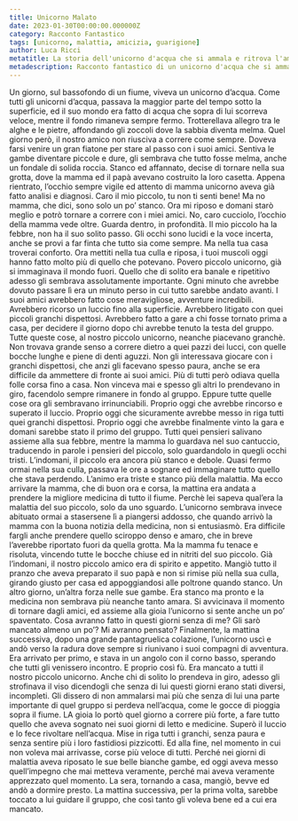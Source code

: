 ```yaml
---
title: Unicorno Malato 
date: 2023-01-30T00:00:00.000000Z
category: Racconto Fantastico
tags: [unicorno, malattia, amicizia, guarigione]
author: Luca Ricci
metatitle: La storia dell'unicorno d'acqua che si ammala e ritrova l'amicizia 
metadescription: Racconto fantastico di un unicorno d'acqua che si ammala, teme di perdersi le avventure con gli amici, ma poi guarisce e ritrova il loro affetto.
---
```


Un giorno, sul bassofondo di un fiume, viveva un unicorno d’acqua. Come tutti gli unicorni d’acqua, passava la maggior parte del tempo sotto la superficie, ed il suo mondo era fatto di acqua che sopra di lui scorreva veloce, mentre il fondo rimaneva sempre fermo.
Trotterellava allegro tra le alghe e le pietre, affondando gli zoccoli dove la sabbia diventa melma.
Quel giorno però, il nostro amico non riusciva a correre come sempre. Doveva farsi venire un gran fiatone per stare al passo con i suoi amici. Sentiva le gambe diventare piccole e dure, gli sembrava che tutto fosse melma, anche un fondale di solida roccia.
Stanco ed affannato, decise di tornare nella sua grotta, dove la mamma ed il papà avevano costruito la loro casetta.
Appena rientrato, l’occhio sempre vigile ed attento di mamma unicorno aveva già fatto analisi e diagnosi.
Caro il mio piccolo, tu non ti senti bene!
Ma no mamma, che dici, sono solo un po’ stanco. Ora mi riposo e domani starò meglio e potrò tornare a correre con i miei amici.
No, caro cucciolo, l’occhio della mamma vede oltre. Guarda dentro, in profondità. Il mio piccolo ha la febbre, non ha il suo solito passo. Gli occhi sono lucidi e la voce incerta, anche se provi a far finta che tutto sia come sempre.
Ma nella tua casa troverai conforto. Ora mettiti nella tua culla e riposa, i tuoi muscoli oggi hanno fatto molto più di quello che potevano.
Povero piccolo unicorno, già si immaginava il mondo fuori. Quello che di solito era banale e ripetitivo adesso gli sembrava assolutamente importante. Ogni minuto che avrebbe dovuto passare lì era un minuto perso  in cui tutto sarebbe andato avanti.
I suoi amici avrebbero fatto cose meravigliose, avventure incredibili. Avrebbero ricorso un luccio fino alla superficie. Avrebbero litigato con quei piccoli granchi dispettosi. Avrebbero fatto a gare a chi fosse tornato prima a casa, per decidere il giorno dopo chi avrebbe tenuto la testa del gruppo.
Tutte queste cose, al nostro piccolo unicorno, neanche piacevano granchè.
Non trovava grande senso a correre dietro a quei pazzi dei lucci, con quelle bocche lunghe e piene di denti aguzzi. Non gli interessava giocare con i granchi dispettosi, che anzi gli facevano spesso paura, anche se era difficile da ammettere di fronte ai suoi amici. Più di tutti però odiava quella folle corsa fino a casa. Non vinceva mai e spesso gli altri lo prendevano in giro, facendolo sempre rimanere in fondo al gruppo.
Eppure tutte quelle cose ora gli sembravano irrinunciabili. Proprio oggi che avrebbe rincorso e superato il luccio. Proprio oggi che sicuramente avrebbe messo in riga tutti quei granchi dispettosi. Proprio oggi che avrebbe finalmente vinto la gara e domani sarebbe stato il primo del gruppo.
Tutti quei pensieri salivano assieme alla sua febbre, mentre la mamma lo guardava nel suo cantuccio, traducendo in parole i pensieri del piccolo, solo guardandolo in quegli occhi tristi.
L’indomani, il piccolo era ancora più stanco e debole. Quasi fermo ormai nella sua culla, passava le ore a sognare ed immaginare tutto quello che stava perdendo. L’animo era triste e stanco più della malattia.
Ma ecco arrivare la mamma, che di buon ora e corsa, la mattina era andata a prendere la migliore medicina di tutto il fiume. Perchè lei sapeva qual’era la malattia del suo piccolo, solo da uno sguardo.
L’unicorno sembrava invece abituato ormai a stasersene lì a piangersi addosso, che quando arrivò la mamma con la buona notizia della medicina, non si entusiasmò.
Era difficile fargli anche prendere quello sciroppo denso e amaro, che in breve l’averebbe riportato fuori da quella grotta.
Ma la mamma fu tenace e risoluta, vincendo tutte le bocche chiuse ed in nitriti del suo piccolo.
Già l’indomani, il nostro piccolo amico era di spirito e appetito. Mangiò tutto il pranzo che aveva preparato il suo papà e non si rimise più nella sua culla, girando giusto per casa ed appoggiandosi alle poltrone quando stanco.
Un altro giorno, un’altra forza nelle sue gambe. Era stanco ma pronto e la medicina non sembrava più neanche tanto amara. Si avvicinava il momento di tornare dagli amici, ed assieme alla gioia l’unicorno si sente anche un po’ spaventato.
Cosa avranno fatto in questi giorni senza di me? Gli sarò mancato almeno un po’? Mi avranno pensato?
Finalmente, la mattina successiva, dopo una grande pantagruelica colazione, l’unicorno uscì e andò verso la radura dove sempre si riunivano i suoi compagni di avventura.
Era arrivato per primo, e stava in un angolo con il corno basso, sperando che tutti gli venissero incontro.
E proprio così fù. Era mancato a tutti il nostro piccolo unicorno. Anche chi di solito lo prendeva in giro, adesso gli strofinava il viso dicendogli che senza di lui questi giorni erano stati diversi, incompleti.
Gli dissero di non ammalarsi mai più che senza di lui una parte importante di quel gruppo si perdeva nell’acqua, come le gocce di pioggia sopra il fiume.
LA gioia lo portò quel giorno a correre più forte, a fare tutto quello che aveva sognato nei suoi giorni di letto e medicine. Superò il luccio e lo fece rivoltare nell’acqua. Mise in riga tutti i granchi, senza paura e senza sentire più i loro fastidiosi pizzicotti. Ed alla fine, nel momento in cui non voleva mai arrivasse, corse più veloce di tutti. Perché nei giorni di malattia aveva riposato le sue belle bianche gambe, ed oggi aveva messo quell’impegno che mai metteva veramente, perché mai aveva veramente apprezzato quel momento.
La sera, tornando a casa, mangiò, bevve ed andò a dormire presto. La mattina successiva, per la prima volta, sarebbe toccato a lui guidare il gruppo, che così tanto gli voleva bene ed a cui era mancato.
